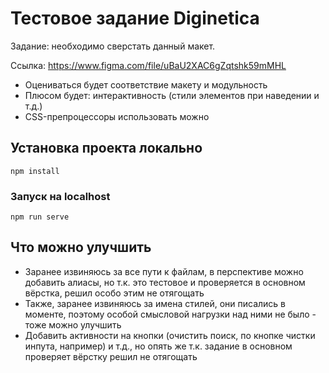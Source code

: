 # Тестовое задание  Diginetica
Задание: необходимо сверстать данный макет.

Ссылка: https://www.figma.com/file/uBaU2XAC6gZqtshk59mMHL

* Оцениваться будет соответствие макету и модульность
* Плюсом будет: интерактивность (стили элементов при наведении и т.д.)
* CSS-препроцессоры использовать можно
## Установка проекта локально
```
npm install
```

### Запуск на localhost
```
npm run serve
```
## Что можно улучшить
* Заранее извиняюсь за все пути к файлам, в перспективе можно добавить алиасы, но т.к. это тестовое и проверяется в основном вёрстка, решил особо этим не отягощать
* Также, заранее извиняюсь за имена стилей, они писались в моменте, поэтому особой смысловой нагрузки над ними не было - тоже можно улучшить
* Добавить активности на кнопки (очистить поиск, по кнопке чистки инпута, например) и т.д., но опять же т.к. задание в основном проверяет вёрстку решил не отягощать
